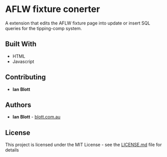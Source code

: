 # AFLW fixture conerter

A extension that edits the AFLW fixture page into update or insert SQL queries for the tipping-comp system.

## Built With

* HTML
* Javascript

## Contributing

* **Ian Blott**

## Authors

* **Ian Blott** - [blott.com.au](http://blott.com.au)

## License

This project is licensed under the MIT License - see the [LICENSE.md](LICENSE.md) file for details
